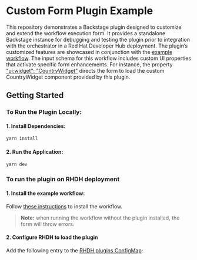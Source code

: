 
# Custom Form Plugin Example

This repository demonstrates a Backstage plugin designed to customize and extend the workflow execution form. It provides a standalone Backstage instance for debugging and testing the plugin prior to integration with the orchestrator in a Red Hat Developer Hub deployment. The plugin’s customized features are showcased in conjunction with the [example workflow](https://github.com/parodos-dev/serverless-workflows-config/tree/main/charts/extendable-workflow). The input schema for this workflow includes custom UI properties that activate specific form enhancements. For instance, the property ["ui:widget": "CountryWidget"](https://github.com/parodos-dev/serverless-workflows-config/blob/main/charts/extendable-workflow/templates/02-configmap_01-extendable-workflow-resources-schemas.yaml#L24) directs the form to load the custom CountryWidget component provided by this plugin.
 

## Getting Started

### To Run the Plugin Locally:

#### 1. Install Dependencies:

```bash
yarn install
```

#### 2. Run the Application:

```bash
yarn dev
```

### To run the plugin on RHDH deployment

#### 1. Install the example workflow:

Follow [these instructions](https://github.com/parodos-dev/serverless-workflows-config/blob/main/docs/main/extendable-workflow/README.md#persistence-pre-requisites) to install the workflow.

> **Note:** when running the workflow without the plugin installed, the form will throw errors.

#### 2. Configure RHDH to load the plugin

Add the following entry to the [RHDH plugins ConfigMap](https://docs.redhat.com/fr/documentation/red_hat_developer_hub/1.3/html/installing_and_viewing_dynamic_plugins/proc-config-dynamic-plugins-rhdh-operator_title-plugins-rhdh-about):

```yaml

```

